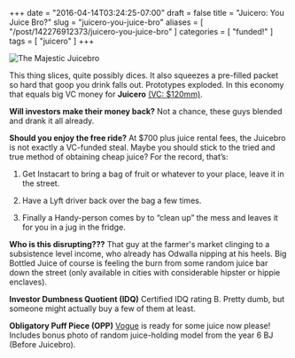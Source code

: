 +++
date = "2016-04-14T03:24:25-07:00"
draft = false
title = "Juicero: You Juice Bro?"
slug = "juicero-you-juice-bro"
aliases = [ "/post/142276912373/juicero-you-juice-bro" ]
categories = [ "funded!" ]
tags = [ "juicero" ]
+++

![The Majestic Juicebro](https://dumbfunded.imgix.net/juicero_image.png?w=640&auto=format&q=90 "Packet opacity is a key design choice. Seeing the disgusting 
inner workings will result in temporary or permanent insanity.")

This thing slices, quite possibly dices. It also squeezes a pre-filled packet so hard that goop you drink falls out. Prototypes exploded. In this economy 
that equals big VC money for **Juicero** [(VC: $120mm)](https://www.crunchbase.com/organization/juicero).

<!--more-->

**Will investors make their money back?** Not a chance, these guys blended and drank it all already.

**Should you enjoy the free ride?** At $700 plus juice rental fees, the Juicebro is not exactly a VC-funded steal. Maybe you should stick to the tried and 
true method of obtaining cheap juice? For the record, that’s: 

1.  Get Instacart to bring a bag of fruit or whatever to your place, leave it in the street.

2.  Have a Lyft driver back over the bag a few times.

3.  Finally a Handy-person comes by to “clean up” the mess and leaves it for you in a jug in the fridge.

**Who is this disrupting???** That guy at the farmer's market clinging to a subsistence level income, who already has Odwalla nipping at his heels. Big 
Bottled Juice of course is feeling the burn from some random juice bar down the street (only available in cities with considerable hipster or hippie enclaves).

**Investor Dumbness Quotient (IDQ)** Certified IDQ rating B. Pretty dumb, but someone might actually buy a few of them at least.

**Obligatory Puff Piece (OPP)** [Vogue](http://www.vogue.com/13421774/juicero-cold-pressed-juice-home-juicer-no-mess/) is ready for some juice now please! 
Includes bonus photo of random juice-holding model from the year 6 BJ (Before Juicebro).
